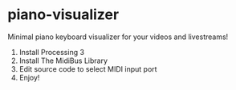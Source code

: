 # piano-visualizer
Minimal piano keyboard visualizer for your videos and livestreams!

1. Install Processing 3
2. Install The MidiBus Library
3. Edit source code to select MIDI input port
4. Enjoy!
